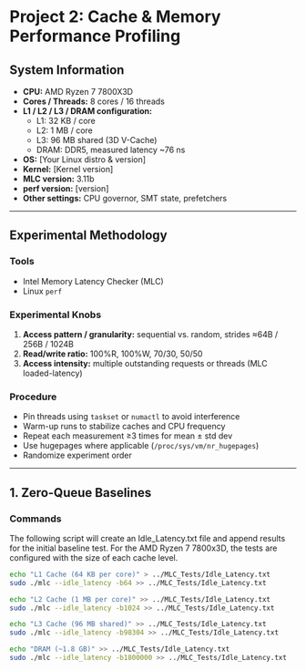 # Project 2: Cache & Memory Performance Profiling

## System Information
- **CPU:** AMD Ryzen 7 7800X3D  
- **Cores / Threads:** 8 cores / 16 threads  
- **L1 / L2 / L3 / DRAM configuration:**  
  - L1: 32 KB / core  
  - L2: 1 MB / core  
  - L3: 96 MB shared (3D V-Cache)  
  - DRAM: DDR5, measured latency ~76 ns  
- **OS:** [Your Linux distro & version]  
- **Kernel:** [Kernel version]  
- **MLC version:** 3.11b  
- **perf version:** [version]  
- **Other settings:** CPU governor, SMT state, prefetchers  

---

## Experimental Methodology
### Tools
- Intel Memory Latency Checker (MLC)  
- Linux `perf`  

### Experimental Knobs
1. **Access pattern / granularity:** sequential vs. random, strides ≈64B / 256B / 1024B  
2. **Read/write ratio:** 100%R, 100%W, 70/30, 50/50  
3. **Access intensity:** multiple outstanding requests or threads (MLC loaded-latency)  

### Procedure
- Pin threads using `taskset` or `numactl` to avoid interference  
- Warm-up runs to stabilize caches and CPU frequency  
- Repeat each measurement ≥3 times for mean ± std dev  
- Use hugepages where applicable (`/proc/sys/vm/nr_hugepages`)  
- Randomize experiment order  

---

## 1. Zero-Queue Baselines
### Commands
The following script will create an Idle_Latency.txt file and append results for the initial baseline test.
For the AMD Ryzen 7 7800x3D, the tests are configured with the size of each cache level.
```bash
echo "L1 Cache (64 KB per core)" > ../MLC_Tests/Idle_Latency.txt
sudo ./mlc --idle_latency -b64 >> ../MLC_Tests/Idle_Latency.txt

echo "L2 Cache (1 MB per core)" >> ../MLC_Tests/Idle_Latency.txt
sudo ./mlc --idle_latency -b1024 >> ../MLC_Tests/Idle_Latency.txt

echo "L3 Cache (96 MB shared)" >> ../MLC_Tests/Idle_Latency.txt
sudo ./mlc --idle_latency -b98304 >> ../MLC_Tests/Idle_Latency.txt

echo "DRAM (~1.8 GB)" >> ../MLC_Tests/Idle_Latency.txt
sudo ./mlc --idle_latency -b1800000 >> ../MLC_Tests/Idle_Latency.txt
```
